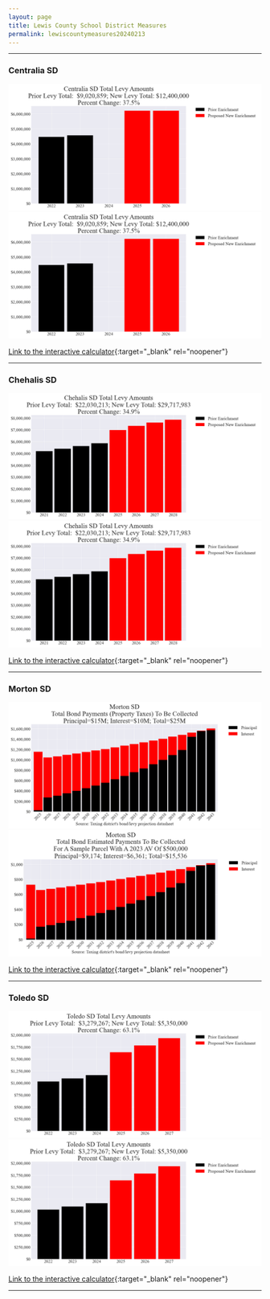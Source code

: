 ```yaml
---
layout: page
title: Lewis County School District Measures
permalink: lewiscountymeasures20240213
---
```


___

### Centralia SD

![Centralia SD enrichment levy totals chart](pagesManual/LeviesReport/20240213/CentraliaEnrichment.png "Centralia SD enrichment levy totals chart")
![Centralia SD enrichment levy example parcel chart](pagesManual/LeviesReport/20240213/CentraliaEnrichment.png "Centralia SD enrichment  example parcel chart")

[Link to the interactive calculator](calculator_centralia_enrichment_20240213_enhanced){:target="_blank" rel="noopener"}

___

### Chehalis SD

![Chehalis SD enrichment levy totals chart](pagesManual/LeviesReport/20240213/ChehalisEnrichment.png "Chehalis SD enrichment levy totals chart")
![Chehalis SD enrichment levy example parcel chart](pagesManual/LeviesReport/20240213/ChehalisEnrichment.png "Chehalis SD enrichment  example parcel chart")

[Link to the interactive calculator](calculator_chehalis_enrichment_20240213_enhanced){:target="_blank" rel="noopener"}

___

### Morton SD

![Morton SD bond totals chart](pagesManual/LeviesReport/20240213/Morton.png "Morton SD bond totals chart")
![Morton SD bond example parcel chart](pagesManual/LeviesReport/20240213/MortonParcel.png "Morton SD bond example parcel chart")

[Link to the interactive calculator](calculator_morton_20240213_enhanced){:target="_blank" rel="noopener"}

___

### Toledo SD

![Toledo SD enrichment levy totals chart](pagesManual/LeviesReport/20240213/ToledoEnrichment.png "Toledo SD enrichment levy totals chart")
![Toledo SD enrichment levy example parcel chart](pagesManual/LeviesReport/20240213/ToledoEnrichment.png "Toledo SD enrichment  example parcel chart")

[Link to the interactive calculator](calculator_toledo_enrichment_20240213_enhanced){:target="_blank" rel="noopener"}

___

